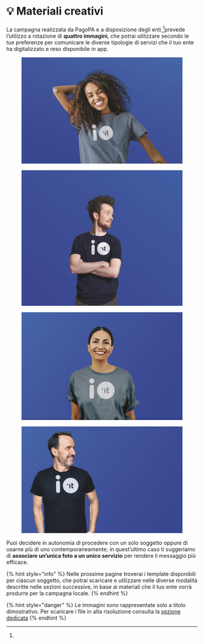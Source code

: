 # 💡 Materiali creativi

La campagna realizzata da PagoPA e a disposizione degli enti[ ](#user-content-fn-1)[^1]prevede l’utilizzo a rotazione di **quattro immagini**, che potrai utilizzare secondo le tue preferenze per comunicare le diverse tipologie di servizi che il tuo ente ha digitalizzato e reso disponibile in app.

<figure><img src="../../.gitbook/assets/Schermata 2023-01-31 alle 11.36.58.png" alt=""><figcaption></figcaption></figure>

<figure><img src="../../.gitbook/assets/Schermata 2023-01-31 alle 11.38.23.png" alt=""><figcaption></figcaption></figure>

<figure><img src="../../.gitbook/assets/Schermata 2023-01-31 alle 11.31.30 (1).png" alt=""><figcaption></figcaption></figure>

<figure><img src="../../.gitbook/assets/Schermata 2023-01-31 alle 11.35.43.png" alt=""><figcaption></figcaption></figure>

Puoi decidere in autonomia di procedere con un solo soggetto oppure di usarne più di uno contemporaneamente; in quest’ultimo caso ti suggeriamo di **associare un’unica foto a un unico servizio** per rendere il messaggio più efficace.&#x20;

{% hint style="info" %}
Nelle prossime pagine troverai i template disponibili per ciascun soggetto, che potrai scaricare e utilizzare nelle diverse modalità descritte nelle sezioni successive, in base ai materiali che il tuo ente vorrà produrre per la campagna locale.
{% endhint %}

{% hint style="danger" %}
Le immagini sono rappresentate solo a titolo dimostrativo. Per scaricare i file in alta risoluzione consulta la [sezione dedicata](template-grafici.md)
{% endhint %}



[^1]: 
